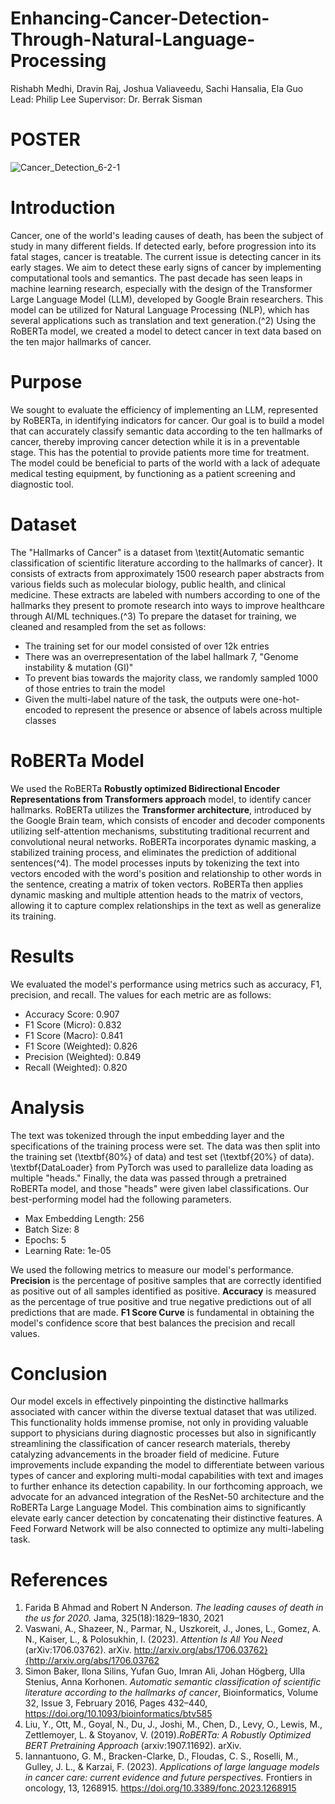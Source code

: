 # Enhancing-Cancer-Detection-Through-Natural-Language-Processing

Rishabh Medhi, Dravin Raj, Joshua Valiaveedu, Sachi Hansalia, Ela Guo  
Lead: Philip Lee Supervisor: Dr. Berrak Sisman

# POSTER
![Cancer_Detection_6-2-1](https://github.com/ACM-Research/Enhancing-Cancer-Detection-Through-Natural-Language-Processing/assets/74793573/e5a6aa55-7509-4ba9-aae8-341dc7ccc036)

# Introduction


  Cancer, one of the world's leading causes of death, has been the subject of study in many different fields. If detected early, before progression into its fatal stages, cancer is treatable. The current issue is detecting cancer in its early stages. We aim to detect these early signs of cancer by implementing computational tools and semantics. 
  The past decade has seen leaps in machine learning research, especially with the design of the Transformer Large Language Model (LLM), developed by Google Brain researchers. This model can be utilized for Natural Language Processing (NLP), which has several applications such as translation and text generation.\(^2\) Using the RoBERTa model, we created a model to detect cancer in text data based on the ten major hallmarks of cancer. ​ 

# Purpose

We sought to evaluate the efficiency of implementing an LLM, represented by RoBERTa, in identifying indicators for cancer. Our goal is to build a model that can accurately classify semantic data according to the ten hallmarks of cancer, thereby improving cancer detection while it is in a preventable stage. This has the potential to provide patients more time for treatment. The model could be beneficial to parts of the world with a lack of adequate medical testing equipment, by functioning as a patient screening and diagnostic tool.​

# Dataset

The "Hallmarks of Cancer" is a dataset from \textit{Automatic semantic classification of scientific literature according to the hallmarks of cancer}. It consists of extracts from approximately 1500 research paper abstracts from various fields such as molecular biology, public health, and clinical medicine. These extracts are labeled with numbers according to one of the hallmarks they present to promote research into ways to improve healthcare through AI/ML techniques.\(^3\)  To prepare the dataset for training, we cleaned and resampled from the set as follows: 
  - The training set for our model consisted of over 12k entries
  - There was an overrepresentation of the label  hallmark 7, "Genome instability & mutation (GI)"
  - To prevent bias towards the majority class, we randomly sampled 1000 of those entries to train the model
  - Given the multi-label nature of the task, the outputs were one-hot-encoded to represent the presence or absence of labels across multiple classes

# RoBERTa Model

  We used the RoBERTa **Robustly optimized Bidirectional Encoder Representations from Transformers approach** model, to identify cancer hallmarks. RoBERTa utilizes the **Transformer architecture**, introduced by the Google Brain team, which consists of encoder and decoder components utilizing self-attention mechanisms, substituting traditional recurrent and convolutional neural networks. RoBERTa incorporates dynamic masking, a stabilized training process, and eliminates the prediction of additional sentences\(^4\). The model processes inputs by tokenizing the text into vectors encoded with the word's position and relationship to other words in the sentence, creating a matrix of token vectors. RoBERTa then applies dynamic masking and multiple attention heads to the matrix of vectors, allowing it to capture complex relationships in the text as well as generalize its training.

# Results

We evaluated the model's performance using metrics such as accuracy, F1, precision, and recall. The values for each metric are as follows:
- Accuracy Score: 0.907
- F1 Score (Micro): 0.832
- F1 Score (Macro):  0.841
- F1 Score (Weighted): 0.826
- Precision (Weighted): 0.849
- Recall (Weighted): 0.820

# Analysis

  The text was tokenized through the input embedding layer and the specifications of the training process were set. The data was then split into the training set (\textbf{80\%} of data) and test set (\textbf{20\%} of data). \textbf{DataLoader} from PyTorch was used to parallelize data loading as multiple "heads." Finally, the data was passed through a pretrained RoBERTa model, and those "heads" were given label classifications. Our best-performing model had the following parameters.
- Max Embedding Length: 256
- Batch Size: 8
- Epochs: 5
- Learning Rate: 1e-05

We used the following metrics to measure our model's performance.
**Precision** is the percentage of positive samples that are correctly identified as positive out of all samples identified as positive.
**Accuracy** is measured as the percentage of true positive and true negative predictions out of all predictions that are made.
**F1 Score Curve** is fundamental in obtaining the model's confidence score that best balances the precision and recall values.

# Conclusion

 Our model excels in effectively pinpointing the distinctive hallmarks associated with cancer within the diverse textual dataset that was utilized. This functionality holds immense promise, not only in providing valuable support to physicians during diagnostic processes but also in significantly streamlining the classification of cancer research materials, thereby catalyzing advancements in the broader field of medicine.
 Future improvements include expanding the model to differentiate between various types of cancer and exploring multi-modal capabilities with text and images to further enhance its detection capability. In our forthcoming approach, we advocate for an advanced integration of the ResNet-50 architecture and the RoBERTa Large Language Model. This combination aims to significantly elevate early cancer detection by concatenating their distinctive features. A Feed Forward Network will be also connected to optimize any multi-labeling task.

# References
1. Farida B Ahmad and Robert N Anderson. _The leading causes of death in the us for 2020._ Jama, 325(18):1829–1830, 2021
2. Vaswani, A., Shazeer, N., Parmar, N., Uszkoreit, J., Jones, L., Gomez, A. N., Kaiser, L., \& Polosukhin, I. (2023). _Attention Is All You Need_ (arXiv:1706.03762). arXiv. http://arxiv.org/abs/1706.03762}{http://arxiv.org/abs/1706.03762
3. Simon Baker, Ilona Silins, Yufan Guo, Imran Ali, Johan Högberg, Ulla Stenius, Anna Korhonen. _Automatic semantic classification of scientific literature according to the hallmarks of cancer_, Bioinformatics, Volume 32, Issue 3, February 2016, Pages 432–440, https://doi.org/10.1093/bioinformatics/btv585
4. Liu, Y., Ott, M., Goyal, N., Du, J., Joshi, M., Chen, D., Levy, O., Lewis, M., Zettlemoyer, L. \& Stoyanov, V. (2019)._RoBERTa: A Robustly Optimized BERT Pretraining Approach_ (arxiv:1907.11692). arXiv.
5. Iannantuono, G. M., Bracken-Clarke, D., Floudas, C. S., Roselli, M., Gulley, J. L., & Karzai, F. (2023). _Applications of large language models in cancer care: current evidence and future perspectives._ Frontiers in oncology, 13, 1268915. https://doi.org/10.3389/fonc.2023.1268915
